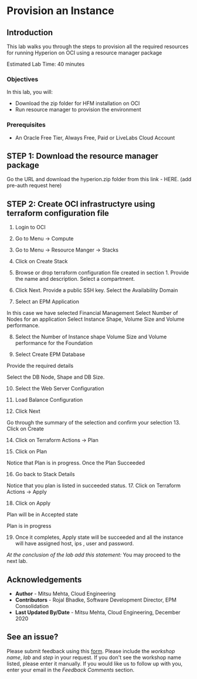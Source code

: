 # Provision an Instance

## Introduction

This lab walks you through the steps to provision all the required resources for running Hyperion on OCI using a resource manager package

Estimated Lab Time: 40 minutes

### Objectives

In this lab, you will:
* Download the zip folder for HFM installation on OCI
* Run resource manager to provision the environment

### Prerequisites

* An Oracle Free Tier, Always Free, Paid or LiveLabs Cloud Account

## **STEP 1**: Download the resource manager package 

Go the URL and download the hyperion.zip folder from this link - HERE. (add pre-auth request here)

## **STEP 2:** Create OCI infrastructyre using terraform configuration file

1.	Login to OCI

2.	Go to Menu -> Compute

3.	Go to Menu -> Resource Manger -> Stacks

4.	Click on Create Stack
 
5.	Browse or drop terraform configuration file created in section 1. Provide the name and description. Select a compartment.
 
6.	Click Next. Provide a public SSH key. Select the Availability Domain

7.	Select an EPM Application
 
In this case we have selected Financial Management
Select Number of Nodes for an application
Select Instance Shape, Volume Size and Volume performance.

8.	Select the Number of Instance shape Volume Size and Volume performance for the Foundation
 

9.	Select Create EPM Database


Provide the required details

Select the DB Node, Shape and DB Size. 

10.	Select the Web Server Configuration

11.	Load Balance Configuration

12.	Click Next 
 
Go through the summary of the selection and confirm your selection
13.	Click on Create

14.	Click on Terraform Actions -> Plan

15.	Click on Plan

Notice that Plan is in progress.
Once the Plan Succeeded

 
16.	Go back to Stack Details
 

Notice that you plan is listed in succeeded status.
17.	Click on Terraform Actions -> Apply
 
 

18.	Click on Apply

 

Plan will be in Accepted state

 

Plan is in progress

19.	Once it completes, Apply state will be succeeded and all the instance will have assigned host, ips , user and password.


*At the conclusion of the lab add this statement:*
You may proceed to the next lab.


## Acknowledgements
* **Author** - Mitsu Mehta, Cloud Engineering
* **Contributors** - Rojal Bhadke, Software Development Director, EPM Consolidation
* **Last Updated By/Date** - Mitsu Mehta, Cloud Engineering, December 2020

## See an issue?
Please submit feedback using this [form](https://apexapps.oracle.com/pls/apex/f?p=133:1:::::P1_FEEDBACK:1). Please include the *workshop name*, *lab* and *step* in your request.  If you don't see the workshop name listed, please enter it manually. If you would like us to follow up with you, enter your email in the *Feedback Comments* section.
